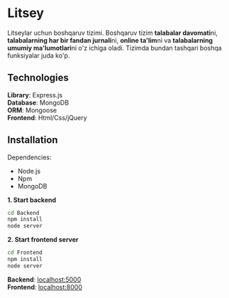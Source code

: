 # Litsey

Litseylar uchun boshqaruv tizimi. Boshqaruv tizim **talabalar davomati**ni, **talabalarning har bir fandan jurnali**ni, **online ta'lim**ni va **talabalarning umumiy ma'lumotlari**ni o'z ichiga oladi. Tizimda bundan tashqari boshqa funksiyalar juda ko'p.

## Technologies

**Library**: Express.js \
**Database**: MongoDB \
**ORM**: Mongoose \
**Frontend**: Html/Css/jQuery

## Installation

Dependencies:
- Node.js
- Npm
- MongoDB

**1. Start backend**

```bash
cd Backend
npm install
node server
```

**2. Start frontend server**
```bash
cd Frontend
npm install
node server
```


**Backend**: [localhost:5000](http://localhost:5000) \
**Frontend**: [localhost:8000](http://localhost:8000)
